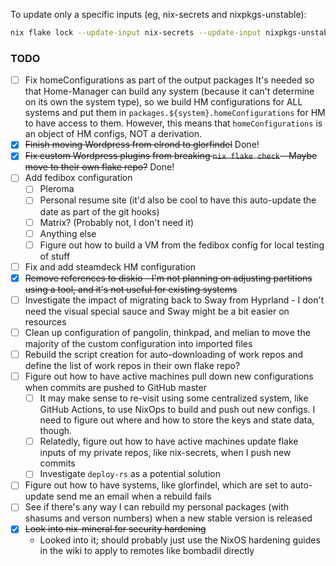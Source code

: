 To update only a specific inputs (eg, nix-secrets and nixpkgs-unstable):

```bash
nix flake lock --update-input nix-secrets --update-input nixpkgs-unstable
```

### TODO

 * [ ] Fix homeConfigurations as part of the output packages
       It's needed so that Home-Manager can build any system (because it can't determine on its own the system type), so we build HM configurations for ALL systems and put them in `packages.${system}.homeConfigurations` for HM to have access to them.  However, this means that `homeConfigurations` is an object of HM configs, NOT a derivation.
 * [X] ~~Finish moving Wordpress from elrond to glorfindel~~ Done!
 * [X] ~~Fix custom Wordpress plugins from breaking `nix flake check` - Maybe move to their own flake repo?~~ Done!
 * [ ] Add fedibox configuration
   * [ ] Pleroma
   * [ ] Personal resume site (it'd also be cool to have this auto-update the date as part of the git hooks)
   * [ ] Matrix? (Probably not, I don't need it)
   * [ ] Anything else
   * [ ] Figure out how to build a VM from the fedibox config for local testing of stuff
 * [ ] Fix and add steamdeck HM configuration
 * [x] ~~Remove references to diskio - I'm not planning on adjusting partitions using a tool, and it's not useful for existing systems~~
 * [ ] Investigate the impact of migrating back to Sway from Hyprland - I don't need the visual special sauce and Sway might be a bit easier on resources
 * [ ] Clean up configuration of pangolin, thinkpad, and melian to move the majority of the custom configuration into imported files
 * [ ] Rebuild the script creation for auto-downloading of work repos and define the list of work repos in their own flake repo?
 * [ ] Figure out how to have active machines pull down new configurations when commits are pushed to GitHub master
     * [ ] It may make sense to re-visit using some centralized system, like GitHub Actions, to use NixOps to build and push out new configs.  I need to figure out where and how to store the keys and state data, though.
     * [ ] Relatedly, figure out how to have active machines update flake inputs of my private repos, like nix-secrets, when I push new commits
     * [ ] Investigate `deploy-rs` as a potential solution
 * [ ] Figure out how to have systems, like glorfindel, which are set to auto-update send me an email when a rebuild fails
 * [ ] See if there's any way I can rebuild my personal packages (with shasums and verson numbers) when a new stable version is released
 * [X] ~~Look into nix-mineral for security hardening~~
     * Looked into it; should probably just use the NixOS hardening guides in the wiki to apply to remotes like bombadil directly
